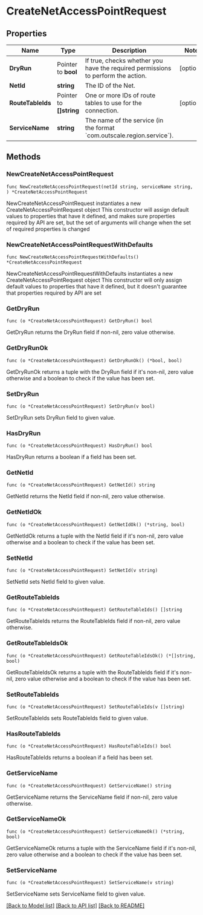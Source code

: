 # CreateNetAccessPointRequest

## Properties

Name | Type | Description | Notes
------------ | ------------- | ------------- | -------------
**DryRun** | Pointer to **bool** | If true, checks whether you have the required permissions to perform the action. | [optional] 
**NetId** | **string** | The ID of the Net. | 
**RouteTableIds** | Pointer to **[]string** | One or more IDs of route tables to use for the connection. | [optional] 
**ServiceName** | **string** | The name of the service (in the format &#x60;com.outscale.region.service&#x60;). | 

## Methods

### NewCreateNetAccessPointRequest

`func NewCreateNetAccessPointRequest(netId string, serviceName string, ) *CreateNetAccessPointRequest`

NewCreateNetAccessPointRequest instantiates a new CreateNetAccessPointRequest object
This constructor will assign default values to properties that have it defined,
and makes sure properties required by API are set, but the set of arguments
will change when the set of required properties is changed

### NewCreateNetAccessPointRequestWithDefaults

`func NewCreateNetAccessPointRequestWithDefaults() *CreateNetAccessPointRequest`

NewCreateNetAccessPointRequestWithDefaults instantiates a new CreateNetAccessPointRequest object
This constructor will only assign default values to properties that have it defined,
but it doesn't guarantee that properties required by API are set

### GetDryRun

`func (o *CreateNetAccessPointRequest) GetDryRun() bool`

GetDryRun returns the DryRun field if non-nil, zero value otherwise.

### GetDryRunOk

`func (o *CreateNetAccessPointRequest) GetDryRunOk() (*bool, bool)`

GetDryRunOk returns a tuple with the DryRun field if it's non-nil, zero value otherwise
and a boolean to check if the value has been set.

### SetDryRun

`func (o *CreateNetAccessPointRequest) SetDryRun(v bool)`

SetDryRun sets DryRun field to given value.

### HasDryRun

`func (o *CreateNetAccessPointRequest) HasDryRun() bool`

HasDryRun returns a boolean if a field has been set.

### GetNetId

`func (o *CreateNetAccessPointRequest) GetNetId() string`

GetNetId returns the NetId field if non-nil, zero value otherwise.

### GetNetIdOk

`func (o *CreateNetAccessPointRequest) GetNetIdOk() (*string, bool)`

GetNetIdOk returns a tuple with the NetId field if it's non-nil, zero value otherwise
and a boolean to check if the value has been set.

### SetNetId

`func (o *CreateNetAccessPointRequest) SetNetId(v string)`

SetNetId sets NetId field to given value.


### GetRouteTableIds

`func (o *CreateNetAccessPointRequest) GetRouteTableIds() []string`

GetRouteTableIds returns the RouteTableIds field if non-nil, zero value otherwise.

### GetRouteTableIdsOk

`func (o *CreateNetAccessPointRequest) GetRouteTableIdsOk() (*[]string, bool)`

GetRouteTableIdsOk returns a tuple with the RouteTableIds field if it's non-nil, zero value otherwise
and a boolean to check if the value has been set.

### SetRouteTableIds

`func (o *CreateNetAccessPointRequest) SetRouteTableIds(v []string)`

SetRouteTableIds sets RouteTableIds field to given value.

### HasRouteTableIds

`func (o *CreateNetAccessPointRequest) HasRouteTableIds() bool`

HasRouteTableIds returns a boolean if a field has been set.

### GetServiceName

`func (o *CreateNetAccessPointRequest) GetServiceName() string`

GetServiceName returns the ServiceName field if non-nil, zero value otherwise.

### GetServiceNameOk

`func (o *CreateNetAccessPointRequest) GetServiceNameOk() (*string, bool)`

GetServiceNameOk returns a tuple with the ServiceName field if it's non-nil, zero value otherwise
and a boolean to check if the value has been set.

### SetServiceName

`func (o *CreateNetAccessPointRequest) SetServiceName(v string)`

SetServiceName sets ServiceName field to given value.



[[Back to Model list]](../README.md#documentation-for-models) [[Back to API list]](../README.md#documentation-for-api-endpoints) [[Back to README]](../README.md)


